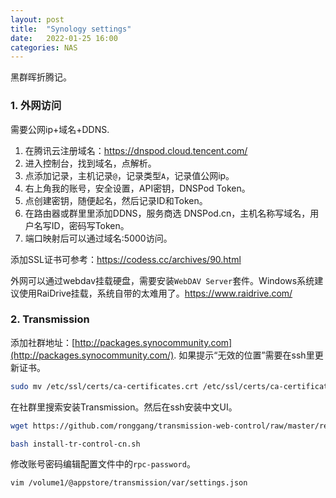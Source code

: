 ```yaml
---
layout: post
title:  "Synology settings"
date:   2022-01-25 16:00 
categories: NAS
---
```






黑群晖折腾记。

### 1. 外网访问

需要公网ip+域名+DDNS.

1. 在腾讯云注册域名：https://dnspod.cloud.tencent.com/
2.  进入控制台，找到域名，点解析。
3. 点添加记录，主机记录`@`，记录类型`A`，记录值公网ip。
4. 右上角我的账号，安全设置，API密钥，DNSPod Token。
5. 点创建密钥，随便起名，然后记录ID和Token。
6. 在路由器或群里里添加DDNS，服务商选 DNSPod.cn，主机名称写域名，用户名写ID，密码写Token。
7. 端口映射后可以通过域名:5000访问。

添加SSL证书可参考：https://codess.cc/archives/90.html

外网可以通过webdav挂载硬盘，需要安装`WebDAV Server`套件。Windows系统建议使用RaiDrive挂载，系统自带的太难用了。https://www.raidrive.com/

### 2. Transmission

添加社群地址：[http://packages.synocommunity.com](http://packages.synocommunity.com/). 如果提示“无效的位置”需要在ssh里更新证书。

```bash
sudo mv /etc/ssl/certs/ca-certificates.crt /etc/ssl/certs/ca-certificates.crt.bak && sudo curl -Lko /etc/ssl/certs/ca-certificates.crt https://curl.se/ca/cacert.pem
```

在社群里搜索安装Transmission。然后在ssh安装中文UI。

```bash
wget https://github.com/ronggang/transmission-web-control/raw/master/release/install-tr-control-cn.sh

bash install-tr-control-cn.sh
```

修改账号密码编辑配置文件中的`rpc-password`。

```bash
vim /volume1/@appstore/transmission/var/settings.json
```



### 
